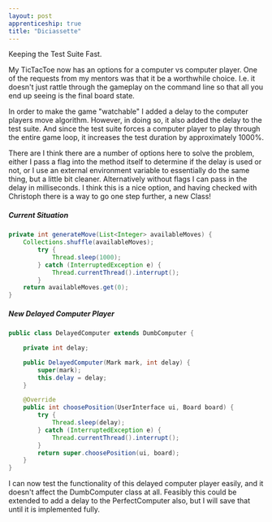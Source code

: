 ```yaml
---
layout: post
apprenticeship: true
title: "Diciassette"
---
```


Keeping the Test Suite Fast.

My TicTacToe now has an options for a computer vs computer player. One of the
requests from my mentors was that it be a worthwhile choice. I.e. it doesn't
just rattle through the gameplay on the command line so that all you end up
seeing is the final board state.

In order to make the game "watchable" I added a delay to the computer players
move algorithm. However, in doing so, it also added the delay to the test
suite. And since the test suite forces a computer player to play through the
entire game loop, it increases the test duration by approximately 1000%.

There are I think there are a number of options here to solve the problem,
either I pass a flag into the method itself to determine if the delay is used
or not, or I use an external environment variable to essentially do the same
thing, but a little bit cleaner. Alternatively without flags I can pass in the
delay in milliseconds. I think this is a nice option, and having checked with
Christoph there is a way to go one step further, a new Class!

##### Current Situation

```java
private int generateMove(List<Integer> availableMoves) {
    Collections.shuffle(availableMoves);
        try {
            Thread.sleep(1000);
        } catch (InterruptedException e) {
            Thread.currentThread().interrupt();
        }
    return availableMoves.get(0);
}
```

##### New Delayed Computer Player

```java
public class DelayedComputer extends DumbComputer {

    private int delay;

    public DelayedComputer(Mark mark, int delay) {
        super(mark);
        this.delay = delay;
    }

    @Override
    public int choosePosition(UserInterface ui, Board board) {
        try {
            Thread.sleep(delay);
        } catch (InterruptedException e) {
            Thread.currentThread().interrupt();
        }
        return super.choosePosition(ui, board);
    }
}

```

I can now test the functionality of this delayed computer player easily, and it
doesn't affect the DumbComputer class at all. Feasibly this could be extended
to add a delay to the PerfectComputer also, but I will save that until it is
implemented fully.


